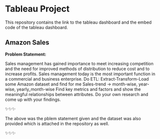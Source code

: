 
# Tableau Project

This repository contains the link to the tableau dashboard and the embed code of the tableau dashboard.


## Amazon Sales

**Problem Statement:**

Sales management has gained importance to meet increasing competition and the
 need for improved methods of distribution to reduce cost and to increase profits. Sales
 management today is the most important function in a commercial and business
 enterprise.
 Do ETL: Extract-Transform-Load some Amazon dataset and find for me
 Sales-trend -> month-wise, year-wise, yearly_month-wise
 Find key metrics and factors and show the meaningful relationships between
 attributes. Do your own research and come up with your findings.

✨✨✨

The above was the pblem statement given and the dataset was also provided which is attached in the repository as well.

✨✨✨


